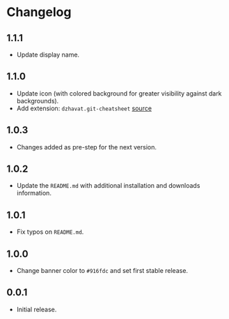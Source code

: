 # Changelog

## 1.1.1

- Update display name.

## 1.1.0

- Update icon (with colored background for greater visibility against dark backgrounds).
- Add extension: `dzhavat.git-cheatsheet` [source](https://marketplace.visualstudio.com/items?itemName=dzhavat.git-cheatsheet)

## 1.0.3

- Changes added as pre-step for the next version.

## 1.0.2

- Update the `README.md` with additional installation and downloads information.

## 1.0.1

- Fix typos on `README.md`.

## 1.0.0

- Change banner color to `#916fdc` and set first stable release.

## 0.0.1

- Initial release.
